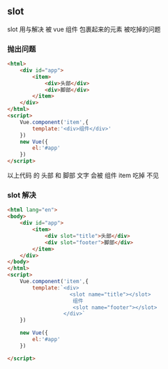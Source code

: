 ## slot
slot 用与解决 被 vue 组件 包裹起来的元素 被吃掉的问题

### 抛出问题

```html
<html>
    <div id="app">
        <item>
            <div>头部</div>
            <div>脚部</div>
        </item>
    </div>
</html>
<script>
    Vue.component('item',{
        template:'<div>组件</div>'
    })
    new Vue({
        el:'#app'
    })
</script>
```
以上代码 的 头部 和 脚部 文字 会被 组件 item 吃掉 不见


### slot 解决

```html
<html lang="en">
<body>
    <div id="app">
        <item> 
            <div slot="title">头部</div>   
            <div slot="footer">脚部</div> 
        </item>
    </div>
</body>
</html>
<script>
    Vue.component('item',{
        template:`<div>  
                    <slot name="title"></slot>
                     组件   
                     <slot name="footer"></slot>    
                  </div>`
    })

    new Vue({
        el:'#app'
    })

</script>
```